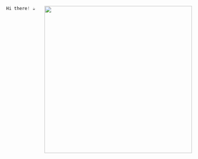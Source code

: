 

<a href="https://discord.com/invite/6cUhkj6uZJ"><img align="right" width=400 src="https://count.getloli.com/@Rollczi?name=Rollczi&theme=love-and-deepspace&padding=7&offset=10&align=center&scale=1.1&pixelated=1&darkmode=auto"></a>
<a href="https://github.com/Rollczi">

```kts
Hi there! ☕
```

</a>
